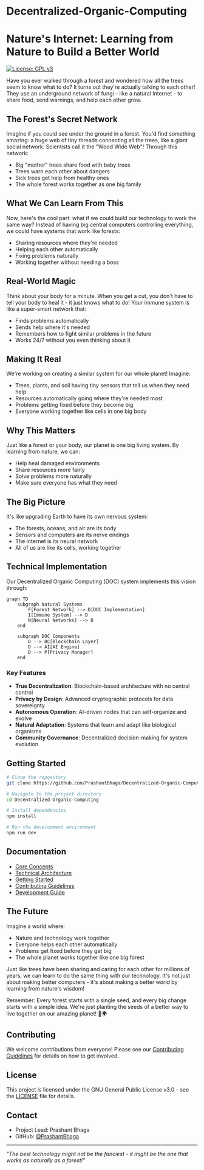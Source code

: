 # Decentralized-Organic-Computing
# Nature's Internet: Learning from Nature to Build a Better World
[![License: GPL v3](https://img.shields.io/badge/License-GPLv3-blue.svg)](https://www.gnu.org/licenses/gpl-3.0)

Have you ever walked through a forest and wondered how all the trees seem to know what to do? It turns out they're actually talking to each other! They use an underground network of fungi - like a natural Internet - to share food, send warnings, and help each other grow.

## The Forest's Secret Network

Imagine if you could see under the ground in a forest. You'd find something amazing: a huge web of tiny threads connecting all the trees, like a giant social network. Scientists call it the "Wood Wide Web"! Through this network:
- Big "mother" trees share food with baby trees
- Trees warn each other about dangers
- Sick trees get help from healthy ones
- The whole forest works together as one big family

## What We Can Learn From This

Now, here's the cool part: what if we could build our technology to work the same way? Instead of having big central computers controlling everything, we could have systems that work like forests:
- Sharing resources where they're needed
- Helping each other automatically
- Fixing problems naturally
- Working together without needing a boss

## Real-World Magic

Think about your body for a minute. When you get a cut, you don't have to tell your body to heal it - it just knows what to do! Your immune system is like a super-smart network that:
- Finds problems automatically
- Sends help where it's needed
- Remembers how to fight similar problems in the future
- Works 24/7 without you even thinking about it

## Making It Real

We're working on creating a similar system for our whole planet! Imagine:
- Trees, plants, and soil having tiny sensors that tell us when they need help
- Resources automatically going where they're needed most
- Problems getting fixed before they become big
- Everyone working together like cells in one big body

## Why This Matters

Just like a forest or your body, our planet is one big living system. By learning from nature, we can:
- Help heal damaged environments
- Share resources more fairly
- Solve problems more naturally
- Make sure everyone has what they need

## The Big Picture

It's like upgrading Earth to have its own nervous system:
- The forests, oceans, and air are its body
- Sensors and computers are its nerve endings
- The internet is its neural network
- All of us are like its cells, working together

## Technical Implementation

Our Decentralized Organic Computing (DOC) system implements this vision through:

```mermaid
graph TD
    subgraph Natural Systems
        F[Forest Network] --> D[DOC Implementation]
        I[Immune System] --> D
        N[Neural Networks] --> D
    end
    
    subgraph DOC Components
        D --> BC[Blockchain Layer]
        D --> AI[AI Engine]
        D --> P[Privacy Manager]
    end
```

### Key Features
- **True Decentralization**: Blockchain-based architecture with no central control
- **Privacy by Design**: Advanced cryptographic protocols for data sovereignty
- **Autonomous Operation**: AI-driven nodes that can self-organize and evolve
- **Natural Adaptation**: Systems that learn and adapt like biological organisms
- **Community Governance**: Decentralized decision-making for system evolution

## Getting Started

```bash
# Clone the repository
git clone https://github.com/PrashantBhaga/Decentralized-Organic-Computing.git

# Navigate to the project directory
cd Decentralized-Organic-Computing

# Install dependencies
npm install

# Run the development environment
npm run dev
```

## Documentation
- [Core Concepts](docs/core-concepts.md)
- [Technical Architecture](docs/architecture.md)
- [Getting Started](docs/getting-started.md)
- [Contributing Guidelines](CONTRIBUTING.md)
- [Development Guide](docs/development.md)

## The Future

Imagine a world where:
- Nature and technology work together
- Everyone helps each other automatically
- Problems get fixed before they get big
- The whole planet works together like one big forest

Just like trees have been sharing and caring for each other for millions of years, we can learn to do the same thing with our technology. It's not just about making better computers - it's about making a better world by learning from nature's wisdom!

Remember: Every forest starts with a single seed, and every big change starts with a simple idea. We're just planting the seeds of a better way to live together on our amazing planet! 🌱🌍

## Contributing

We welcome contributions from everyone! Please see our [Contributing Guidelines](CONTRIBUTING.md) for details on how to get involved.

## License

This project is licensed under the GNU General Public License v3.0 - see the [LICENSE](LICENSE) file for details.

## Contact

- Project Lead: Prashant Bhaga
- GitHub: [@PrashantBhaga](https://github.com/PrashantBhaga)

---
*"The best technology might not be the fanciest - it might be the one that works as naturally as a forest!"*
